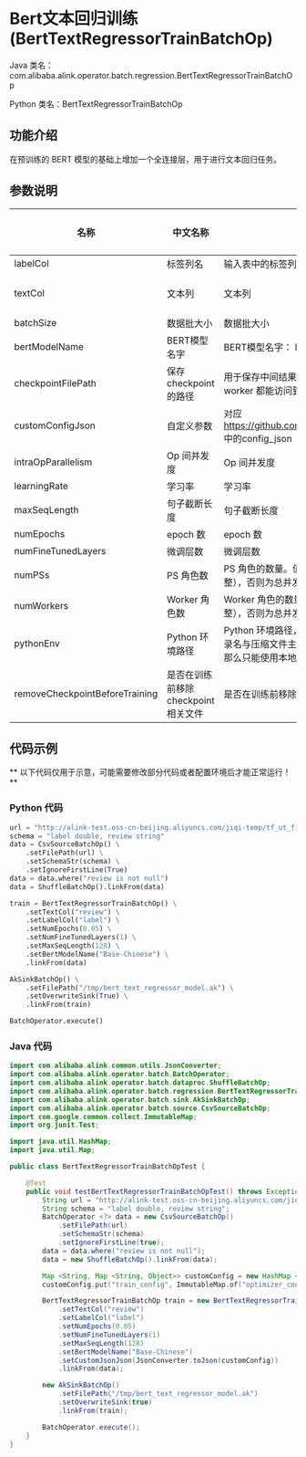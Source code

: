 # Bert文本回归训练 (BertTextRegressorTrainBatchOp)
Java 类名：com.alibaba.alink.operator.batch.regression.BertTextRegressorTrainBatchOp

Python 类名：BertTextRegressorTrainBatchOp


## 功能介绍

在预训练的 BERT 模型的基础上增加一个全连接层，用于进行文本回归任务。


## 参数说明

| 名称 | 中文名称 | 描述 | 类型 | 是否必须？ | 取值范围 | 默认值 |
| --- | --- | --- | --- | --- | --- | --- |
| labelCol | 标签列名 | 输入表中的标签列名 | String | ✓ |  |  |
| textCol | 文本列 | 文本列 | String | ✓ | 所选列类型为 [STRING] |  |
| batchSize | 数据批大小 | 数据批大小 | Integer |  |  | 32 |
| bertModelName | BERT模型名字 | BERT模型名字： Base-Chinese,Base-Multilingual-Cased,Base-Uncased,Base-Cased | String |  |  | "Base-Chinese" |
| checkpointFilePath | 保存 checkpoint 的路径 | 用于保存中间结果的路径，将作为 TensorFlow 中 `Estimator` 的 `model_dir` 传入，需要为所有 worker 都能访问到的目录 | String |  |  | null |
| customConfigJson | 自定义参数 | 对应 https://github.com/alibaba/EasyTransfer/blob/master/easytransfer/app_zoo/app_config.py 中的config_json | String |  |  |  |
| intraOpParallelism | Op 间并发度 | Op 间并发度 | Integer |  |  | 4 |
| learningRate | 学习率 | 学习率 | Double |  |  | 0.001 |
| maxSeqLength | 句子截断长度 | 句子截断长度 | Integer |  |  | 128 |
| numEpochs | epoch 数 | epoch 数 | Double |  |  | 0.01 |
| numFineTunedLayers | 微调层数 | 微调层数 | Integer |  |  | 1 |
| numPSs | PS 角色数 | PS 角色的数量。值未设置时，如果 Worker 角色数也未设置，则为作业总并发度的 1/4（需要取整），否则为总并发度减去 Worker 角色数。 | Integer |  |  | null |
| numWorkers | Worker 角色数 | Worker 角色的数量。值未设置时，如果 PS 角色数也未设置，则为作业总并发度的 3/4（需要取整），否则为总并发度减去 PS 角色数。 | Integer |  |  | null |
| pythonEnv | Python 环境路径 | Python 环境路径，一般情况下不需要填写。如果是压缩文件，需要解压后得到一个目录，且目录名与压缩文件主文件名一致，可以使用 http://, https://, oss://, hdfs:// 等路径；如果是目录，那么只能使用本地路径，即 file://。 | String |  |  | "" |
| removeCheckpointBeforeTraining | 是否在训练前移除 checkpoint 相关文件 | 是否在训练前移除 checkpoint 相关文件用于重新训练，只会删除必要的文件 | Boolean |  |  | null |


## 代码示例

** 以下代码仅用于示意，可能需要修改部分代码或者配置环境后才能正常运行！**

### Python 代码
```python
url = "http://alink-test.oss-cn-beijing.aliyuncs.com/jiqi-temp/tf_ut_files/ChnSentiCorp_htl_small.csv";
schema = "label double, review string"
data = CsvSourceBatchOp() \
    .setFilePath(url) \
    .setSchemaStr(schema) \
    .setIgnoreFirstLine(True)
data = data.where("review is not null")
data = ShuffleBatchOp().linkFrom(data)

train = BertTextRegressorTrainBatchOp() \
    .setTextCol("review") \
    .setLabelCol("label") \
    .setNumEpochs(0.05) \
    .setNumFineTunedLayers(1) \
    .setMaxSeqLength(128) \
    .setBertModelName("Base-Chinese") \
    .linkFrom(data)

AkSinkBatchOp() \
    .setFilePath("/tmp/bert_text_regressor_model.ak") \
    .setOverwriteSink(True) \
    .linkFrom(train)

BatchOperator.execute()
```

### Java 代码
```java
import com.alibaba.alink.common.utils.JsonConverter;
import com.alibaba.alink.operator.batch.BatchOperator;
import com.alibaba.alink.operator.batch.dataproc.ShuffleBatchOp;
import com.alibaba.alink.operator.batch.regression.BertTextRegressorTrainBatchOp;
import com.alibaba.alink.operator.batch.sink.AkSinkBatchOp;
import com.alibaba.alink.operator.batch.source.CsvSourceBatchOp;
import com.google.common.collect.ImmutableMap;
import org.junit.Test;

import java.util.HashMap;
import java.util.Map;

public class BertTextRegressorTrainBatchOpTest {

	@Test
	public void testBertTextRegressorTrainBatchOpTest() throws Exception {
		String url = "http://alink-test.oss-cn-beijing.aliyuncs.com/jiqi-temp/tf_ut_files/ChnSentiCorp_htl_small.csv";
		String schema = "label double, review string";
		BatchOperator <?> data = new CsvSourceBatchOp()
			.setFilePath(url)
			.setSchemaStr(schema)
			.setIgnoreFirstLine(true);
		data = data.where("review is not null");
		data = new ShuffleBatchOp().linkFrom(data);

		Map <String, Map <String, Object>> customConfig = new HashMap <>();
		customConfig.put("train_config", ImmutableMap.of("optimizer_config", ImmutableMap.of("learning_rate", 0.01)));

		BertTextRegressorTrainBatchOp train = new BertTextRegressorTrainBatchOp()
			.setTextCol("review")
			.setLabelCol("label")
			.setNumEpochs(0.05)
			.setNumFineTunedLayers(1)
			.setMaxSeqLength(128)
			.setBertModelName("Base-Chinese")
			.setCustomJsonJson(JsonConverter.toJson(customConfig))
			.linkFrom(data);

		new AkSinkBatchOp()
			.setFilePath("/tmp/bert_text_regressor_model.ak")
			.setOverwriteSink(true)
			.linkFrom(train);

		BatchOperator.execute();
	}
}
```
